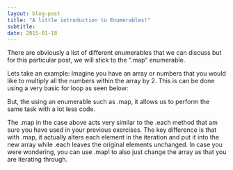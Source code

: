 ```yaml
---
layout: blog-post
title: "A little introduction to Enumerables!"
subtitle:
date: 2015-01-18
---
```


There are obviously a list of different enumerables that we can discuss but for this particular post, we will stick to the “.map” enumerable.

Lets take an example: Imagine you have an array or numbers that you would like to multiply all the numbers within the array by 2. This is can be done using a very basic for loop as seen below:

<script src="https://gist.github.com/msomji/87aa4a009c9a7181c746.js"></script>

But, the using an enumerable such as .map, it allows us to perform the same task with a lot less code.

<script src="https://gist.github.com/msomji/e5f6c816f6dfba803513.js"></script>


The .map in the case above acts very similar to the .each method that am sure you have used in your previous exercises. The key difference is that with .map, it actually alters each element in the iteration and put it into the new array while .each leaves the original elements unchanged. In case you were wondering, you can use .map! to also just change the array as that you are iterating through.